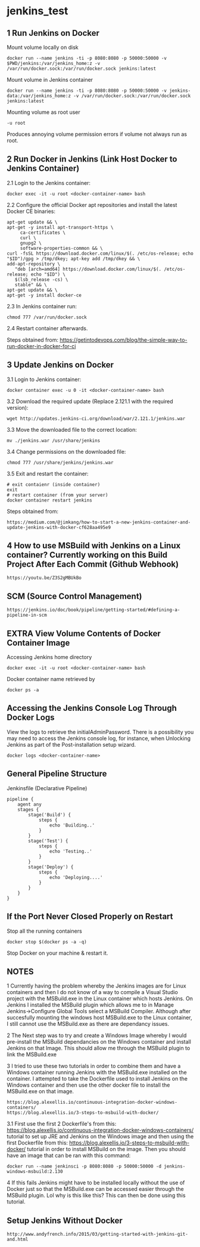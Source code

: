 # jenkins_test

1 Run Jenkins on Docker
---------------------
Mount volume locally on disk
```
docker run --name jenkins -ti -p 8080:8080 -p 50000:50000 -v $PWD/jenkins:/var/jenkins_home:z -v /var/run/docker.sock:/var/run/docker.sock jenkins:latest
```
Mount volume in Jenkins container
```
docker run --name jenkins -ti -p 8080:8080 -p 50000:50000 -v jenkins-data:/var/jenkins_home:z -v /var/run/docker.sock:/var/run/docker.sock jenkins:latest
```
Mounting volume as root user
```
-u root
```
Produces annoying volume permission errors if volume not always run as root.

2 Run Docker in Jenkins (Link Host Docker to Jenkins Container)
---------------------
2.1 Login to the Jenkins container:
```
docker exec -it -u root <docker-container-name> bash
```

2.2 Configure the official Docker apt repositories and install the latest Docker CE binaries:
```
apt-get update && \
apt-get -y install apt-transport-https \
     ca-certificates \
     curl \
     gnupg2 \
     software-properties-common && \
curl -fsSL https://download.docker.com/linux/$(. /etc/os-release; echo "$ID")/gpg > /tmp/dkey; apt-key add /tmp/dkey && \
add-apt-repository \
   "deb [arch=amd64] https://download.docker.com/linux/$(. /etc/os-release; echo "$ID") \
   $(lsb_release -cs) \
   stable" && \
apt-get update && \
apt-get -y install docker-ce
```

2.3 In Jenkins container run:
```
chmod 777 /var/run/docker.sock
```

2.4 Restart container afterwards.

Steps obtained from:
https://getintodevops.com/blog/the-simple-way-to-run-docker-in-docker-for-ci

3 Update Jenkins on Docker
---------------------
3.1 Login to Jenkins container:
```
docker container exec -u 0 -it <docker-container-name> bash
```

3.2 Download the required update (Replace 2.121.1 with the required version):
```
wget http://updates.jenkins-ci.org/download/war/2.121.1/jenkins.war
```

3.3 Move the downloaded file to the correct location:
```
mv ./jenkins.war /usr/share/jenkins
```

3.4 Change permissions on the downloaded file:
```
chmod 777 /usr/share/jenkins/jenkins.war
```

3.5 Exit and restart the container:
```
# exit contaienr (inside container)
exit
# restart container (from your server)
docker container restart jenkins
```

Steps obtained from:
```
https://medium.com/@jimkang/how-to-start-a-new-jenkins-container-and-update-jenkins-with-docker-cf628aa495e9
```

4 How to use MSBuild with Jenkins on a Linux container?
Currently working on this
Build Project After Each Commit (Github Webhook)
---------------------
```
https://youtu.be/Z3S2gMBUkBo
```

SCM (Source Control Management) 
---------------------
```
https://jenkins.io/doc/book/pipeline/getting-started/#defining-a-pipeline-in-scm
```

EXTRA
View Volume Contents of Docker Container Image
---------------------
Accessing Jenkins home directory
```
docker exec -it -u root <docker-container-name> bash
```
Docker container name retrieved by
```
docker ps -a
```

Accessing the Jenkins Console Log Through Docker Logs
---------------------
View the logs to retrieve the initialAdminPassword.
There is a possibility you may need to access the Jenkins console log, for instance, 
when Unlocking Jenkins as part of the Post-installation setup wizard.
```
docker logs <docker-container-name>
```

General Pipeline Structure
---------------------
Jenkinsfile (Declarative Pipeline)
```
pipeline {
    agent any
    stages {
        stage('Build') {
            steps {
                echo 'Building..'
            }
        }
        stage('Test') {
            steps {
                echo 'Testing..'
            }
        }
        stage('Deploy') {
            steps {
                echo 'Deploying....'
            }
        }
    }
}
```

If the Port Never Closed Properly on Restart
---------------------
Stop all the running containers 
```
docker stop $(docker ps -a -q)
```
Stop Docker on your machine & restart it.


NOTES
---------------------
1 Currently having the problem whereby the Jenkins images are for Linux containers and then I do not know of a way to compile a Visual Studio project with the MSBuild.exe in the Linux container which hosts Jenkins. On Jenkins I installed the MSBuild plugin which allows me to in Manage Jenkins->Configure Global Tools select a MSBuild Compiler. Although after succesfully mounting the windows host MSBuild.exe to the Linux container, I still cannot use the MSBuild.exe as there are dependancy issues.

2 The Next step was to try and create a Windows Image whereby I would pre-install the MSBuild dependancies on the Windows container and install Jenkins on that Image. This should allow me through the MSBuild plugin to link the MSBuild.exe

3 I tried to use these two tutorials in order to combine them and have a Windows container running Jenkins with the MSBuild.exe installed on the container. I attempted to take the Dockerfile used to install Jenkins on the Windows container and then use the other docker file to install the MSBuild.exe on that image.
```
https://blog.alexellis.io/continuous-integration-docker-windows-containers/
https://blog.alexellis.io/3-steps-to-msbuild-with-docker/
```
3.1 First use the first 2 Dockerfile's from this:
 https://blog.alexellis.io/continuous-integration-docker-windows-containers/ 
 tutorial to set up JRE and Jenkins on the Windows image and then using the first Dockerfile from this: https://blog.alexellis.io/3-steps-to-msbuild-with-docker/ 
 tutorial in order to install MSBuild on the image. Then you should have an image that can be ran with this command:
 ```
 docker run --name jenkinsci -p 8080:8080 -p 50000:50000 -d jenkins-windows-msbuild:2.130
 ```
4 If this fails Jenkins might have to be installed locally without the use of Docker just so that the MSBuild.exe can be accessed easier through the MSBuild plugin. Lol why is this like this? This can then be done using this tutorial.

Setup Jenkins Without Docker
---------------------
```
http://www.andyfrench.info/2015/03/getting-started-with-jenkins-git-and.html
```